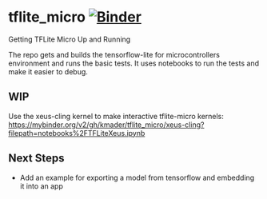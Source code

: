 # tflite_micro [![Binder](https://mybinder.org/badge_logo.svg)](https://mybinder.org/v2/gh/kmader/tflite_micro/xeus-cling)
Getting TFLite Micro Up and Running

The repo gets and builds the tensorflow-lite for microcontrollers environment and runs the basic tests. It uses notebooks to run the tests and make it easier to debug.

## WIP
Use the xeus-cling kernel to make interactive tflite-micro kernels: https://mybinder.org/v2/gh/kmader/tflite_micro/xeus-cling?filepath=notebooks%2FTFLiteXeus.ipynb

## Next Steps
- Add an example for exporting a model from tensorflow and embedding it into an app
